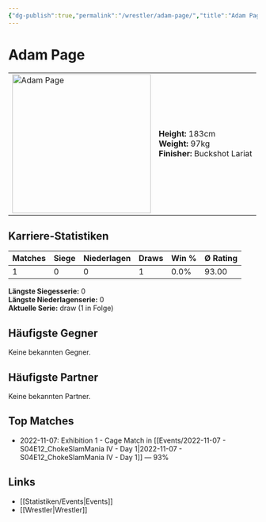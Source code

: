 ```yaml
---
{"dg-publish":true,"permalink":"/wrestler/adam-page/","title":"Adam Page","tags":["wrestler"],"noteIcon":""}
---
```



# Adam Page

<table>
        <tr>
        <td><img src="https://github.com/CptSpaulding1980/choke-slam-wrestling/releases/download/images/Adam_Page.png" width="280" alt="Adam Page"></td>
        <td>
        <b>Height:</b> 183cm<br>
        <b>Weight:</b> 97kg<br>
        <b>Finisher:</b> Buckshot Lariat<br>
        </td>
        </tr>
        </table>
        
## Karriere-Statistiken

| Matches | Siege | Niederlagen | Draws | Win % | Ø Rating |
|---------|-------|-------------|-------|-------|-----------|
| 1 | 0 | 0 | 1 | 0.0% | 93.00 |

**Längste Siegesserie:** 0<br>**Längste Niederlagenserie:** 0<br>**Aktuelle Serie:** draw (1 in Folge)


## Häufigste Gegner
Keine bekannten Gegner.

## Häufigste Partner
Keine bekannten Partner.

## Top Matches
- 2022-11-07: Exhibition 1 - Cage Match in [[Events/2022-11-07 - S04E12_ChokeSlamMania IV - Day 1\|2022-11-07 - S04E12_ChokeSlamMania IV - Day 1]] — 93%

## Links
- [[Statistiken/Events\|Events]]
- [[Wrestler\|Wrestler]]
